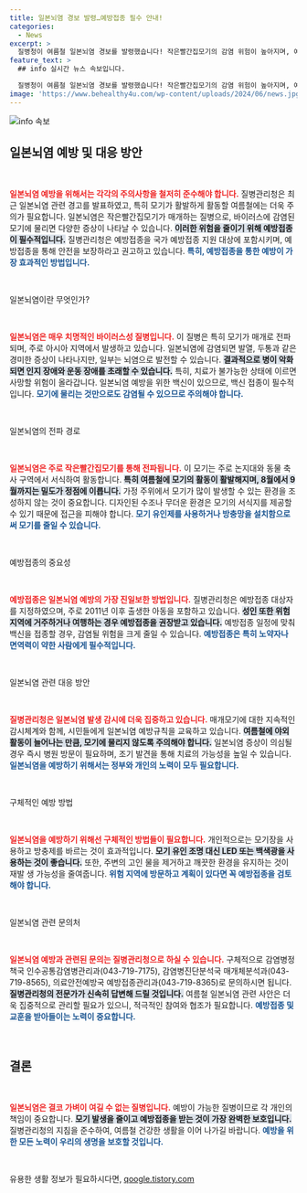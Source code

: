 ```yaml
---
title: 일본뇌염 경보 발령…예방접종 필수 안내!
categories:
  - News
excerpt: >
  질병청이 여름철 일본뇌염 경보를 발령했습니다! 작은빨간집모기의 감염 위험이 높아지며, 예방접종과 모기 방지 수칙 준수가 필수적입니다. 지금 바로 건강을 지키세요!
feature_text: >
  ## info 실시간 뉴스 속보입니다.

  질병청이 여름철 일본뇌염 경보를 발령했습니다! 작은빨간집모기의 감염 위험이 높아지며, 예방접종과 모기 방지 수칙 준수가 필수적입니다. 지금 바로 건강을 지키세요!
image: 'https://www.behealthy4u.com/wp-content/uploads/2024/06/news.jpg'
---
```


<p><img src="https://www.behealthy4u.com/wp-content/uploads/2024/06/news.jpg" alt="info 속보" /></p>

<h2 data-ke-size="size26">일본뇌염 예방 및 대응 방안</h2>

<p data-ke-size="size16">&nbsp;</p>

<p><b><span style="color: #ee2323;">일본뇌염 예방을 위해서는 각각의 주의사항을 철저히 준수해야 합니다.</span></b> 질병관리청은 최근 일본뇌염 관련 경고를 발표하였고, 특히 모기가 활발하게 활동할 여름철에는 더욱 주의가 필요합니다. 일본뇌염은 작은빨간집모기가 매개하는 질병으로, 바이러스에 감염된 모기에 물리면 다양한 증상이 나타날 수 있습니다. <b><span style="background-color: #21538527;">이러한 위험을 줄이기 위해 예방접종이 필수적입니다.</span></b> 질병관리청은 예방접종을 국가 예방접종 지원 대상에 포함시키며, 예방접종을 통해 안전을 보장하라고 권고하고 있습니다. <b><span style="color: #1a5490;">특히, 예방접종을 통한 예방이 가장 효과적인 방법입니다.</span></b> </p>

<p data-ke-size="size16">&nbsp;</p>

<p>일본뇌염이란 무엇인가?</p>

<p data-ke-size="size16">&nbsp;</p>

<p><b><span style="color: #ee2323;">일본뇌염은 매우 치명적인 바이러스성 질병입니다.</span></b> 이 질병은 특히 모기가 매개로 전파되며, 주로 아시아 지역에서 발생하고 있습니다. 일본뇌염에 감염되면 발열, 두통과 같은 경미한 증상이 나타나지만, 일부는 뇌염으로 발전할 수 있습니다. <b><span style="background-color: #21538527;">결과적으로 병이 악화되면 인지 장애와 운동 장애를 초래할 수 있습니다.</span></b> 특히, 치료가 불가능한 상태에 이르면 사망할 위험이 올라갑니다. 일본뇌염 예방을 위한 백신이 있으므로, 백신 접종이 필수적입니다. <b><span style="color: #1a5490;">모기에 물리는 것만으로도 감염될 수 있으므로 주의해야 합니다.</span></b> </p>

<p data-ke-size="size16">&nbsp;</p>

<p>일본뇌염의 전파 경로</p>

<p data-ke-size="size16">&nbsp;</p>

<p><b><span style="color: #ee2323;">일본뇌염은 주로 작은빨간집모기를 통해 전파됩니다.</span></b> 이 모기는 주로 논지대와 동물 축사 구역에서 서식하여 활동합니다. <b><span style="background-color: #21538527;">특히 여름철에 모기의 활동이 활발해지며, 8월에서 9월까지는 밀도가 정점에 이릅니다.</span></b> 가정 주위에서 모기가 많이 발생할 수 있는 환경을 조성하지 않는 것이 중요합니다. 디자인된 수조나 무더운 환경은 모기의 서식지를 제공할 수 있기 때문에 접근을 피해야 합니다. <b><span style="color: #1a5490;">모기 유인제를 사용하거나 방충망을 설치함으로써 모기를 줄일 수 있습니다.</span></b></p>

<p data-ke-size="size16">&nbsp;</p>

<p>예방접종의 중요성</p>

<p data-ke-size="size16">&nbsp;</p>

<p><b><span style="color: #ee2323;">예방접종은 일본뇌염 예방의 가장 진일보한 방법입니다.</span></b> 질병관리청은 예방접종 대상자를 지정하였으며, 주로 2011년 이후 출생한 아동을 포함하고 있습니다. <b><span style="background-color: #21538527;">성인 또한 위험 지역에 거주하거나 여행하는 경우 예방접종을 권장받고 있습니다.</span></b> 예방접종 일정에 맞춰 백신을 접종할 경우, 감염될 위험을 크게 줄일 수 있습니다. <b><span style="color: #1a5490;">예방접종은 특히 노약자나 면역력이 약한 사람에게 필수적입니다.</span></b></p>

<p data-ke-size="size16">&nbsp;</p>

<p>일본뇌염 관련 대응 방안</p>

<p data-ke-size="size16">&nbsp;</p>

<p><b><span style="color: #ee2323;">질병관리청은 일본뇌염 발생 감시에 더욱 집중하고 있습니다.</span></b> 매개모기에 대한 지속적인 감시체계와 함께, 시민들에게 일본뇌염 예방규칙을 교육하고 있습니다. <b><span style="background-color: #21538527;">여름철에 야외 활동이 늘어나는 만큼, 모기에 물리지 않도록 주의해야 합니다.</span></b> 일본뇌염 증상이 의심될 경우 즉시 병원 방문이 필요하며, 조기 발견을 통해 치료의 가능성을 높일 수 있습니다. <b><span style="color: #1a5490;">일본뇌염을 예방하기 위해서는 정부와 개인의 노력이 모두 필요합니다.</span></b></p>

<p data-ke-size="size16">&nbsp;</p>

<p>구체적인 예방 방법</p>

<p data-ke-size="size16">&nbsp;</p>

<p><b><span style="color: #ee2323;">일본뇌염을 예방하기 위해선 구체적인 방법들이 필요합니다.</span></b> 개인적으로는 모기장을 사용하고 방충제를 바르는 것이 효과적입니다. <b><span style="background-color: #21538527;">모기 유인 조명 대신 LED 또는 백색광을 사용하는 것이 좋습니다.</span></b> 또한, 주변의 고인 물을 제거하고 깨끗한 환경을 유지하는 것이 재발 생 가능성을 줄여줍니다. <b><span style="color: #1a5490;">위험 지역에 방문하고 계획이 있다면 꼭 예방접종을 검토해야 합니다.</span></b></p>

<p data-ke-size="size16">&nbsp;</p>

<p>일본뇌염 관련 문의처</p>

<p data-ke-size="size16">&nbsp;</p>

<p><b><span style="color: #ee2323;">일본뇌염 예방과 관련된 문의는 질병관리청으로 하실 수 있습니다.</span></b> 구체적으로 감염병정책국 인수공통감염병관리과(043-719-7175), 감염병진단분석국 매개체분석과(043-719-8565), 의료안전예방국 예방접종관리과(043-719-8365)로 문의하시면 됩니다. <b><span style="background-color: #21538527;">질병관리청의 전문가가 신속히 답변해 드릴 것입니다.</span></b> 여름철 일본뇌염 관련 사안은 더욱 집중적으로 관리할 필요가 있으니, 적극적인 참여와 협조가 필요합니다. <b><span style="color: #1a5490;">예방접종 및 교훈을 받아들이는 노력이 중요합니다.</span></b></p>

<p data-ke-size="size16">&nbsp;</p>

<h2 data-ke-size="size26">결론</h2>

<p data-ke-size="size16">&nbsp;</p>

<p><b><span style="color: #ee2323;">일본뇌염은 결코 가벼이 여길 수 없는 질병입니다.</span></b> 예방이 가능한 질병이므로 각 개인의 책임이 중요합니다. <b><span style="background-color: #21538527;">모기 발생을 줄이고 예방접종을 받는 것이 가장 완벽한 보호입니다.</span></b> 질병관리청의 지침을 준수하여, 여름철 건강한 생활을 이어 나가길 바랍니다. <b><span style="color: #1a5490;">예방을 위한 모든 노력이 우리의 생명을 보호할 것입니다.</span></b></p>

<p data-ke-size="size16">&nbsp;</p>
유용한 생활 정보가 필요하시다면, <a href="https://qoogle.tistory.com" rel="dofollow">qoogle.tistory.com</a>


